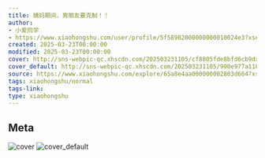 ```yaml
---
title: 姨妈期间，男朋友要克制！！
author:
- 小爱同学
- https://www.xiaohongshu.com/user/profile/5f58982000000000010024e3?xsec_token=undefined
created: 2025-03-23T00:00:00
modified: 2025-03-23T00:00:00
cover: http://sns-webpic-qc.xhscdn.com/202503231105/cf8805fde8bfd6cb9da27b99d666c5b0/1040g00830u2k521g4k6g5nqoj0g08973rbf6djg!nc_n_webp_prv_1
cover_default: http://sns-webpic-qc.xhscdn.com/202503231105/900e977a118d6a342b6ce2c9520e3543/1040g00830u2k521g4k6g5nqoj0g08973rbf6djg!nc_n_webp_mw_1
source: https://www.xiaohongshu.com/explore/65a8e4aa000000002803d664?xsec_token=AB6EE1Po5XPsRwWFNbUXFzoGltHMNgxp-zSj0sr55xJj4=
tags: xiaohongshu/normal
tags-link:
type: xiaohongshu
---
```


## Meta

![cover](http://sns-webpic-qc.xhscdn.com/202503231105/cf8805fde8bfd6cb9da27b99d666c5b0/1040g00830u2k521g4k6g5nqoj0g08973rbf6djg!nc_n_webp_prv_1)
![cover_default](http://sns-webpic-qc.xhscdn.com/202503231105/900e977a118d6a342b6ce2c9520e3543/1040g00830u2k521g4k6g5nqoj0g08973rbf6djg!nc_n_webp_mw_1)
